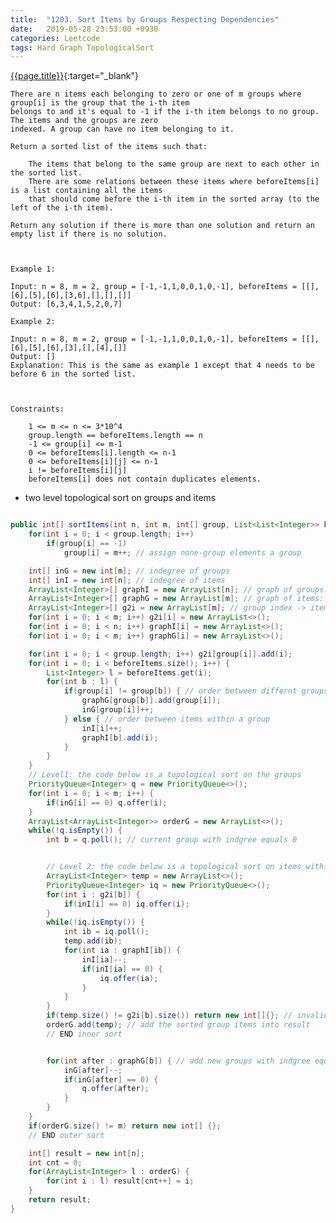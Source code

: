 ```yaml
---
title:  "1203. Sort Items by Groups Respecting Dependencies"
date:   2019-05-28 23:53:00 +0930
categories: Leetcode
tags: Hard Graph TopologicalSort
---
```


[{{page.title}}](https://leetcode.com/problems/sort-items-by-groups-respecting-dependencies/){:target="_blank"}

    There are n items each belonging to zero or one of m groups where group[i] is the group that the i-th item
    belongs to and it's equal to -1 if the i-th item belongs to no group. The items and the groups are zero
    indexed. A group can have no item belonging to it.

    Return a sorted list of the items such that:

        The items that belong to the same group are next to each other in the sorted list.
        There are some relations between these items where beforeItems[i] is a list containing all the items
        that should come before the i-th item in the sorted array (to the left of the i-th item).

    Return any solution if there is more than one solution and return an empty list if there is no solution.



    Example 1:

    Input: n = 8, m = 2, group = [-1,-1,1,0,0,1,0,-1], beforeItems = [[],[6],[5],[6],[3,6],[],[],[]]
    Output: [6,3,4,1,5,2,0,7]

    Example 2:

    Input: n = 8, m = 2, group = [-1,-1,1,0,0,1,0,-1], beforeItems = [[],[6],[5],[6],[3],[],[4],[]]
    Output: []
    Explanation: This is the same as example 1 except that 4 needs to be before 6 in the sorted list.



    Constraints:

        1 <= m <= n <= 3*10^4
        group.length == beforeItems.length == n
        -1 <= group[i] <= m-1
        0 <= beforeItems[i].length <= n-1
        0 <= beforeItems[i][j] <= n-1
        i != beforeItems[i][j]
        beforeItems[i] does not contain duplicates elements.


* two level topological sort on groups and items


```java

public int[] sortItems(int n, int m, int[] group, List<List<Integer>> beforeItems) {
    for(int i = 0; i < group.length; i++)
        if(group[i] == -1)
            group[i] = m++; // assign none-group elements a group

    int[] inG = new int[m]; // indegree of groups
    int[] inI = new int[n]; // indegree of items
    ArrayList<Integer>[] graphI = new ArrayList[n]; // graph of groups: before group -> after groups
    ArrayList<Integer>[] graphG = new ArrayList[m]; // graph of items: before item -> after items
    ArrayList<Integer>[] g2i = new ArrayList[m]; // group index -> item indexes
    for(int i = 0; i < m; i++) g2i[i] = new ArrayList<>();
    for(int i = 0; i < n; i++) graphI[i] = new ArrayList<>();
    for(int i = 0; i < m; i++) graphG[i] = new ArrayList<>();

    for(int i = 0; i < group.length; i++) g2i[group[i]].add(i);
    for(int i = 0; i < beforeItems.size(); i++) {
        List<Integer> l = beforeItems.get(i);
        for(int b : l) {
            if(group[i] != group[b]) { // order between differnt groups
                graphG[group[b]].add(group[i]);
                inG[group[i]]++;
            } else { // order between items within a group
                inI[i]++;
                graphI[b].add(i);
            }
        }
    }
    // Level1: the code below is a topological sort on the groups
    PriorityQueue<Integer> q = new PriorityQueue<>();
    for(int i = 0; i < m; i++) {
        if(inG[i] == 0) q.offer(i);
    }
    ArrayList<ArrayList<Integer>> orderG = new ArrayList<>();
    while(!q.isEmpty()) {
        int b = q.poll(); // current group with indgree equals 0


        // Level 2: the code below is a topological sort on items within a group
        ArrayList<Integer> temp = new ArrayList<>();
        PriorityQueue<Integer> iq = new PriorityQueue<>();
        for(int i : g2i[b]) {
            if(inI[i] == 0) iq.offer(i);
        }
        while(!iq.isEmpty()) {
            int ib = iq.poll();
            temp.add(ib);
            for(int ia : graphI[ib]) {
                inI[ia]--;
                if(inI[ia] == 0) {
                    iq.offer(ia);
                }
            }
        }
        if(temp.size() != g2i[b].size()) return new int[]{}; // invalid result
        orderG.add(temp); // add the sorted group items into result
        // END inner sort


        for(int after : graphG[b]) { // add new groups with indgree equals 0 into the queue
            inG[after]--;
            if(inG[after] == 0) {
                q.offer(after);
            }
        }
    }
    if(orderG.size() != m) return new int[] {};
    // END outer sort

    int[] result = new int[n];
    int cnt = 0;
    for(ArrayList<Integer> l : orderG) {
        for(int i : l) result[cnt++] = i;
    }
    return result;
}
```
